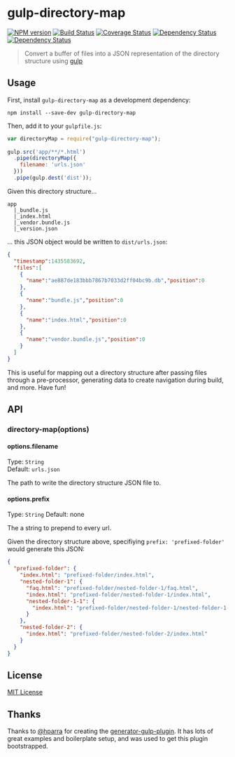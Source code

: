 # gulp-directory-map
[![NPM version][npm-image]][npm-url] [![Build Status][travis-image]][travis-url]  [![Coverage Status][coveralls-image]][coveralls-url] [![Dependency Status][depstat-image]][depstat-url] [![Dependency Status][depstat-dev-image]][depstat-dev-url] 

> Convert a buffer of files into a JSON representation of the directory structure using [gulp](https://github.com/gulpjs/gulp)

## Usage

First, install `gulp-directory-map` as a development dependency:

```shell
npm install --save-dev gulp-directory-map
```

Then, add it to your `gulpfile.js`:

```javascript
var directoryMap = require("gulp-directory-map");
  
gulp.src('app/**/*.html')
  .pipe(directoryMap({
    filename: 'urls.json'
  }))
  .pipe(gulp.dest('dist'));

```

Given this directory structure...
```
app
  |_bundle.js
  |_index.html
  |_vendor.bundle.js
  |_version.json
```

... this JSON object would be written to `dist/urls.json`:

```json
{
  "timestamp":1435583692,
  "files":[
    {
      "name":"ae887de183bbb7867b7033d2ff04bc9b.db","position":0
    },
    {
      "name":"bundle.js","position":0
    },
    {
      "name":"index.html","position":0
    },
    {
      "name":"vendor.bundle.js","position":0
    }
  ]
}
```

This is useful for mapping out a directory structure after passing files through a pre-processor, generating data to create navigation during build, and more. Have fun!

## API

### directory-map(options)

#### options.filename
Type: `String`  
Default: `urls.json`

The path to write the directory structure JSON file to.

#### options.prefix
Type: `String`
Default: none

The a string to prepend to every url.

Given the directory structure above, specifiying `prefix: 'prefixed-folder'` would generate this JSON:

```json
{
  "prefixed-folder": {
    "index.html": "prefixed-folder/index.html",
    "nested-folder-1": {
      "faq.html": "prefixed-folder/nested-folder-1/faq.html",
      "index.html": "prefixed-folder/nested-folder-1/index.html",
      "nested-folder-1-1": {
        "index.html": "prefixed-folder/nested-folder-1/nested-folder-1-1/index.html"
      }
    },
    "nested-folder-2": {
      "index.html": "prefixed-folder/nested-folder-2/index.html"
    }
  }
}
```

## License

[MIT License](http://en.wikipedia.org/wiki/MIT_License)


## Thanks

Thanks to [@hparra](https://github.com/hparra) for creating the [generator-gulp-plugin](https://github.com/hparra/generator-gulp-plugin). It has lots of great examples and boilerplate setup, and was used to get this plugin bootstrapped.

[npm-url]: https://npmjs.org/package/gulp-directory-map
[npm-image]: https://badge.fury.io/js/gulp-directory-map.png

[travis-url]: http://travis-ci.org/masondesu/gulp-directory-map
[travis-image]: https://secure.travis-ci.org/masondesu/gulp-directory-map.png?branch=master

[coveralls-url]: https://coveralls.io/r/masondesu/gulp-directory-map
[coveralls-image]: https://coveralls.io/repos/masondesu/gulp-directory-map/badge.png

[depstat-url]: https://david-dm.org/masondesu/gulp-directory-map
[depstat-image]: https://david-dm.org/masondesu/gulp-directory-map.png
[depstat-dev-url]: https://david-dm.org/masondesu/gulp-directory-map#info=devDependencies
[depstat-dev-image]: https://david-dm.org/masondesu/gulp-directory-map/dev-status.png

